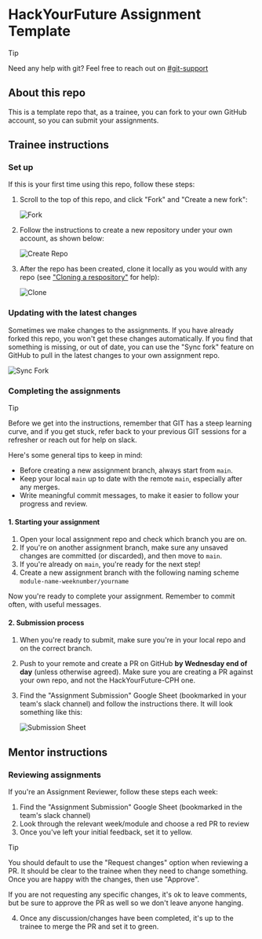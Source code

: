 # HackYourFuture Assignment Template
> [!TIP]
> Need any help with git? Feel free to reach out on [#git-support](https://hackyourfuture-cph.slack.com/archives/CU1K85X3R)

## About this repo
This is a template repo that, as a trainee, you can fork to your own GitHub account, so you can submit your assignments.

## Trainee instructions
### Set up
If this is your first time using this repo, follow these steps:

1. Scroll to the top of this repo, and click "Fork" and "Create a new fork":

    ![Fork](./assets/create-fork.png)

1. Follow the instructions to create a new repository under your own account, as shown below:

    ![Create Repo](./assets/create-repo.png)
    
1. After the repo has been created, clone it locally as you would with any repo (see ["Cloning a respository"](https://docs.github.com/en/repositories/creating-and-managing-repositories/cloning-a-repository) for help):
  
    ![Clone](./assets/clone.png)

### Updating with the latest changes
Sometimes we make changes to the assignments. If you have already forked this repo, you won't get these changes automatically. If you find that something is missing, or out of date, you can use the "Sync fork" feature on GitHub to pull in the latest changes to your own assignment repo.

![Sync Fork](./assets/sync-fork.png)

### Completing the assignments
> [!TIP]
  > Before we get into the instructions, remember that GIT has a steep learning curve, and if you get stuck, refer back to your previous GIT sessions for a refresher or reach out for help on slack.
  >
  > Here's some general tips to keep in mind:
  > - Before creating a new assignment branch, always start from `main`.
  > - Keep your local `main` up to date with the remote `main`, especially after any merges.
  > - Write meaningful commit messages, to make it easier to follow your progress and review.

#### 1. Starting your assignment
1. Open your local assignment repo and check which branch you are on.
2. If you're on another assignment branch, make sure any unsaved changes are committed (or discarded), and then move to `main`.
3. If you're already on `main`, you're ready for the next step!
4. Create a new assignment branch with the following naming scheme `module-name-weeknumber/yourname`

Now you're ready to complete your assignment. Remember to commit often, with useful messages.

#### 2. Submission process
1. When you're ready to submit, make sure you're in your local repo and on the correct branch.
2. Push to your remote and create a PR on GitHub **by Wednesday end of day** (unless otherwise agreed). Make sure you are creating a PR against your own repo, and not the HackYourFuture-CPH one.
3. Find the "Assignment Submission" Google Sheet (bookmarked in your team's slack channel) and follow the instructions there. It will look something like this:
   
    ![Submission Sheet](./assets/submission-sheet.png)

## Mentor instructions
### Reviewing assignments
If you're an Assignment Reviewer, follow these steps each week:
1. Find the "Assignment Submission" Google Sheet (bookmarked in the team's slack channel)
2. Look through the relevant week/module and choose a red PR to review
3. Once you've left your initial feedback, set it to yellow.
  > [!TIP]
  > You should default to use the "Request changes" option when reviewing a PR. It should be clear to the trainee when they need to change something. Once you are happy with the changes, then use "Approve".
  >
  > If you are not requesting any specific changes, it's ok to leave comments, but be sure to approve the PR as well so we don't leave anyone hanging.
4. Once any discussion/changes have been completed, it's up to the trainee to merge the PR and set it to green.

